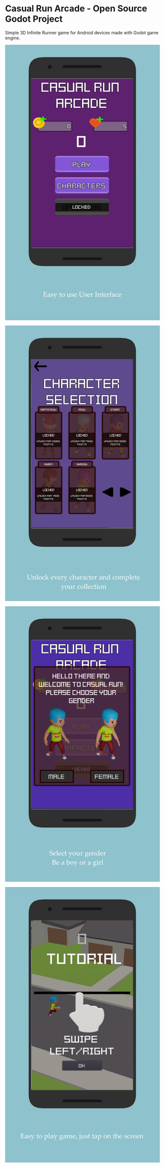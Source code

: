 # Casual Run Arcade - Open Source Godot Project

Simple 3D Infinite Runner game for Android devices made with Godot game engine.


![Logo](https://github.com/Rahmid93421/Godot-Open-Source-3d-Project---Casual-Run-Arcade/blob/main/screenshots/unnamed.png?raw=true)

![Logo](https://github.com/Rahmid93421/Godot-Open-Source-3d-Project---Casual-Run-Arcade/blob/main/screenshots/unnamed2.png?raw=true)

![Logo](https://github.com/Rahmid93421/Godot-Open-Source-3d-Project---Casual-Run-Arcade/blob/main/screenshots/unnamed3.png?raw=true)

![Logo](https://github.com/Rahmid93421/Godot-Open-Source-3d-Project---Casual-Run-Arcade/blob/main/screenshots/unnamed4.png?raw=true)
